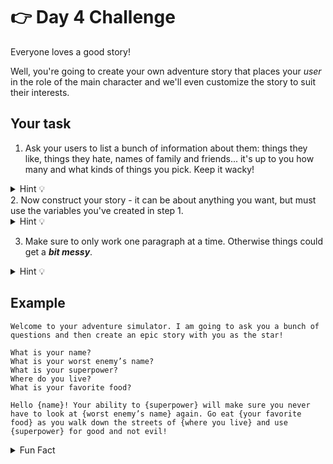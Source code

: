 # 👉 Day 4 Challenge

Everyone loves a good story!

Well, you're going to create your own adventure story that places your *user* in the role of the main character and we'll even customize the story to suit their interests.

## Your task

1. Ask your users to list a bunch of information about them: things they like, things they hate, names of family and friends... it's up to you how many and what kinds of things you pick. Keep it wacky!

<details> <summary> Hint 💡</summary>

Think about variables and `input.`

</details>
2. Now construct your story - it can be about anything you want, but must use the variables you've created in step 1.
<details> <summary> Hint 💡</summary>

Remember concatenation and the use of `,` and `""`.

</details>

3. Make sure to only work one paragraph at a time. Otherwise things could get a ***bit messy***.
<details> <summary> Hint 💡</summary>

Using `print()` can help add spaces.

</details>

## Example

```
Welcome to your adventure simulator. I am going to ask you a bunch of questions and then create an epic story with you as the star!

What is your name?
What is your worst enemy’s name?
What is your superpower?
Where do you live?
What is your favorite food?

Hello {name}! Your ability to {superpower} will make sure you never have to look at {worst enemy’s name} again. Go eat {your favorite food} as you walk down the streets of {where you live} and use {superpower} for good and not evil!
```


<details><summary>Fun Fact</summary>
  
This **exact** thing is how those custom books you can buy are generated - the only difference is that those are printed and shipped to your grandma for her birthday for a lot of money. Hey, maybe ***you*** can be the one charging that big price after the 100 days of code?

</details>

